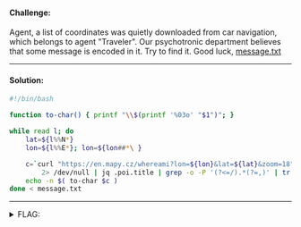 #### Challenge:

Agent, a list of coordinates was quietly downloaded from car navigation, which belongs to agent "Traveler". Our psychotronic department believes that some message is encoded in it. Try to find it. Good luck, [message.txt](./message.txt ":ignore")

---

#### Solution:

```bash
#!/bin/bash

function to-char() { printf "\\$(printf '%03o' "$1")"; }

while read l; do
    lat=${l%%N*}
    lon=${l%%E*}; lon=${lon##*\ }

    c=`curl "https://en.mapy.cz/whereami?lon=${lon}&lat=${lat}&zoom=18" \
        2> /dev/null | jq .poi.title | grep -o -P '(?<=/).*(?=,)' | tr -d , | awk '{ print $1 }'`
    echo -n $( to-char $c )
done < message.txt
```

---

<details><summary>FLAG:</summary>

```
CT18-TCrp-se9H-OKa9-7jI3
```

</details>
